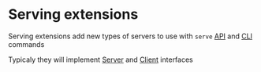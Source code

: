 # Serving extensions

Serving extensions add new types of servers to use with `serve`
[API](/doc/api-reference/serve) and [CLI](/doc/command-reference/serve) commands

Typicaly they will implement [Server](/doc/object-reference/mlem-abcs#builder) and
[Client](/doc/object-reference/mlem-abcs#client) interfaces
